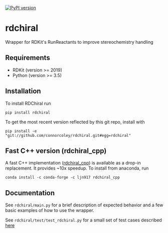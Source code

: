 [![PyPI version](https://badge.fury.io/py/rdchiral.svg)](https://badge.fury.io/py/rdchiral)

# rdchiral
Wrapper for RDKit's RunReactants to improve stereochemistry handling

## Requirements

* RDKit (version >= 2019)
* Python (version >= 3.5)

## Installation

To install RDChiral run

```pip install rdchiral```

To get the most recent version reflected by this git repo, install with

```pip install -e "git://github.com/connorcoley/rdchiral.git#egg=rdchiral"```

## Fast C++ version (rdchiral_cpp)

A fast C++ implementation ([rdchiral_cpp](https://gitlab.com/ljn917/rdchiral_cpp)) is available as a drop-in replacement. It provides ~10x speedup. To install from anaconda, run

```conda install -c conda-forge -c ljn917 rdchiral_cpp```

## Documentation

See ```rdchiral/main.py``` for a brief description of expected behavior and a few basic examples of how to use the wrapper. 

See ```rdchiral/test/test_rdchiral.py``` for a small set of test cases described [here](https://pubs.acs.org/doi/abs/10.1021/acs.jcim.9b00286)

